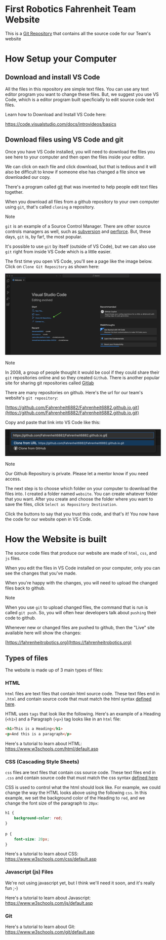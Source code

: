 # First Robotics Fahrenheit Team Website

This is a [Git Repository](https://git-scm.com/book/en/v2/Git-Basics-Getting-a-Git-Repository) that contains all the source code for our Team's website

# How Setup your Computer

## Download and install VS Code

All the files in this repository are simple text files. You can use any text editor program you want to change these files. But, we suggest you use VS Code, which is a editor program built specficially to edit source code text files. 

Learn how to Download and Install VS Code here: 

https://code.visualstudio.com/docs/introvideos/basics

## Download files using VS Code and git

Once you have VS Code installed, you will need to download the files you see here to your computer and then open the files inside your editor.

We can click on each file and click download, but that is tedious and it will also be difficult to know if someone else has changed a file since we downloaded our copy. 

There's a program called [git](https://git-scm.com/) that was invented to help people edit text files together. 

When you download all files from a github repository to your own computer using `git`, that's called `cloning` a repository. 

> [!NOTE]  
> `git` is an example of a Source Control Manager. There are other source controls managers as well, such as [subversion](https://subversion.apache.org/) and [perforce](https://www.perforce.com/). But, these days, `git` is, by far!, the most popular. 

It's possible to use `git` by itself (outside of VS Code), but we can also use `git` right from inside VS Code which is a little easier. 

The first time you open VS Code, you'll see a page like the image below. Click on `Clone Git Repository` as shown here: 

![VS Code Git Clone](img/readme-vs-code1.png)

> [!NOTE]  
> In 2008, a group of people thought it would be cool if they could share their `git` repositories online and so they created `Github`. There is another popular site for sharing git repositories called [Gitlab](https://about.gitlab.com/)

There are many repositories on github. Here's the url for our team's website's `git repository`:

[https://github.com/Fahrenheit6882/Fahrenheit6882.github.io.git](https://github.com/Fahrenheit6882/Fahrenheit6882.github.io.git)

Copy and paste that link into VS Code like this: 

![VS Code Git Clone URL](img/readme-vs-code2.png)

> [!NOTE]  
> Our Github Repository is private. Please let a mentor know if you need access. 

The next step is to choose which folder on your computer to download the files into. I created a folder named `website`. You can create whatever folder that you want. After you create and choose the folder where you want to save the files, click `Select as Repository Destination`. 

Click the buttons to say that you trust this code, and that's it! You now have the code for our website open in VS Code. 

# How the Website is built

The source code files that produce our website are made of `html`, `css`, and `js` files. 

When you edit the files in VS Code installed on your computer, only you can see the changes that you've made. 

When you're happy with the changes, you will need to upload the changed files back to github. 

> [!NOTE]  
> When you use `git` to upload changed files, the command that is run is called `git push`. So, you will often hear developers talk about `pushing` their code to github. 

Whenever new or changed files are pushed to github, then the "Live" site available here will show the changes: 

[https://fahrenheitrobotics.org](https://fahrenheitrobotics.org)

## Types of files

The website is made up of 3 main types of files: 

### HTML 
`html` files are text files that contain html source code. These text files end in `.html` and contain source code that must match the html syntax [defined here](https://www.w3.org/TR/2011/WD-html5-20110405/). 

HTML uses `tags` that look like the following. Here's an example of a Heading (`<h1>`) and a Paragraph (`<p>`) tag looks like in an `html` file: 

```html
<h1>This is a Heading</h1>
<p>And this is a paragraph</p>
```

Here's a tutorial to learn about HTML: https://www.w3schools.com/html/default.asp

### CSS (Cascading Style Sheets)

`css` files are text files that contain css source code. These text files end in `.css` and contain source code that must match the css syntax [defined here](https://www.w3.org/TR/CSS2/) 

CSS is used to control what the html should look like. For example, we could change the way the HTML looks above using the following `css`. In this example, we set the background color of the Heading to `red`, and we change the font size of the paragraph to `20px`: 

```css
h1 {
    background-color: red;
}

p {
    font-size: 20px; 
}
```

Here's a tutorial to learn about CSS: https://www.w3schools.com/css/default.asp

### Javascript (js) Files

We're not using javascript yet, but I think we'll need it soon, and it's really fun ;-) 

Here's a tutorial to learn about Javascript: 
https://www.w3schools.com/js/default.asp

### Git

Here's a tutorial to learn about Git: 
https://www.w3schools.com/git/default.asp


